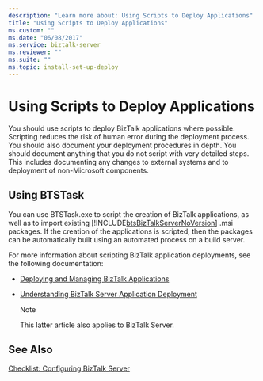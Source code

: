 ```yaml
---
description: "Learn more about: Using Scripts to Deploy Applications"
title: "Using Scripts to Deploy Applications"
ms.custom: ""
ms.date: "06/08/2017"
ms.service: biztalk-server
ms.reviewer: ""
ms.suite: ""
ms.topic: install-set-up-deploy
---
```

# Using Scripts to Deploy Applications
You should use scripts to deploy BizTalk applications where possible. Scripting reduces the risk of human error during the deployment process. You should also document your deployment procedures in depth. You should document anything that you do not script with very detailed steps. This includes documenting any changes to external systems and to deployment of non-Microsoft components.

## Using BTSTask
 You can use BTSTask.exe to script the creation of BizTalk applications, as well as to import existing [!INCLUDE[btsBizTalkServerNoVersion](../includes/btsbiztalkservernoversion-md.md)] .msi packages. If the creation of the applications is scripted, then the packages can be automatically built using an automated process on a build server.

For more information about scripting BizTalk application deployments, see the following documentation:

- [Deploying and Managing BizTalk Applications](/biztalk/core/deploying-and-managing-biztalk-applications)

-   [Understanding BizTalk Server Application Deployment](/biztalk/core/understanding-biztalk-application-deployment-and-management)

    > [!NOTE]
    >  This latter article also applies to BizTalk Server.

## See Also
 [Checklist: Configuring BizTalk Server](../technical-guides/checklist-configuring-biztalk-server.md)
